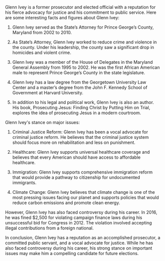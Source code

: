 Glenn Ivey is a former prosecutor and elected official with a reputation for his fierce advocacy for justice and his commitment to public service. Here are some interesting facts and figures about Glenn Ivey:

1. Glenn Ivey served as the State’s Attorney for Prince George’s County, Maryland from 2002 to 2010.

2. As State’s Attorney, Glenn Ivey worked to reduce crime and violence in the county. Under his leadership, the county saw a significant drop in homicides and violent crime.

3. Glenn Ivey was a member of the House of Delegates in the Maryland General Assembly from 1995 to 2002. He was the first African American male to represent Prince George’s County in the state legislature.

4. Glenn Ivey has a law degree from the Georgetown University Law Center and a master’s degree from the John F. Kennedy School of Government at Harvard University.

5. In addition to his legal and political work, Glenn Ivey is also an author. His book, Prosecuting Jesus: Finding Christ by Putting Him on Trial, explores the idea of prosecuting Jesus in a modern courtroom.

Glenn Ivey's stance on major issues:

1. Criminal Justice Reform: Glenn Ivey has been a vocal advocate for criminal justice reform. He believes that the criminal justice system should focus more on rehabilitation and less on punishment.

2. Healthcare: Glenn Ivey supports universal healthcare coverage and believes that every American should have access to affordable healthcare.

3. Immigration: Glenn Ivey supports comprehensive immigration reform that would provide a pathway to citizenship for undocumented immigrants.

4. Climate Change: Glenn Ivey believes that climate change is one of the most pressing issues facing our planet and supports policies that would reduce carbon emissions and promote clean energy.

However, Glenn Ivey has also faced controversy during his career. In 2016, he was fined $2,500 for violating campaign finance laws during his unsuccessful bid for Congress in 2012. The violation involved accepting illegal contributions from a foreign national.

In conclusion, Glenn Ivey has a reputation as an accomplished prosecutor, a committed public servant, and a vocal advocate for justice. While he has also faced controversy during his career, his strong stance on important issues may make him a compelling candidate for future elections.
